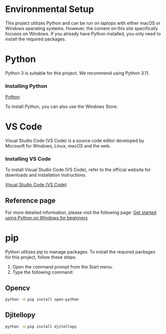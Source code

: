 # Environmental Setup
This project utilizes Python and can be run on laptops with either macOS or Windows operating systems. However, the content on this site specifically focuses on Windows. If you already have Python installed, you only need to install the required packages.
# Python
Python 3 is suitable for this project. We recommend using Python 3.11.
### Installing Python
[Python](https://www.python.org/downloads/)

To install Python, you can also use the Windows Store.

# VS Code
Visual Studio Code (VS Code) is a source code editor developed by Microsoft for Windows, Linux, macOS and the web.

### Installing VS Code
To install Visual Studio Code (VS Code), refer to the official website for downloads and installation instructions.

[Visual Studio Code (VS Code) ](https://code.visualstudio.com/)

## Reference page
For more detailed information, please visit the following page:
[Get started using Python on Windows for beginners](https://learn.microsoft.com/en-us/windows/python/beginners)




# pip
Python utilizes pip to manage packages. To install the required packages for this project, follow these steps:

1. Open the command prompt from the Start menu.
2. Type the following command:
## Opencv
```bash
python -m pip install open-python
```
## Djitellopy
```bash
python -m pip install djitellopy
```

